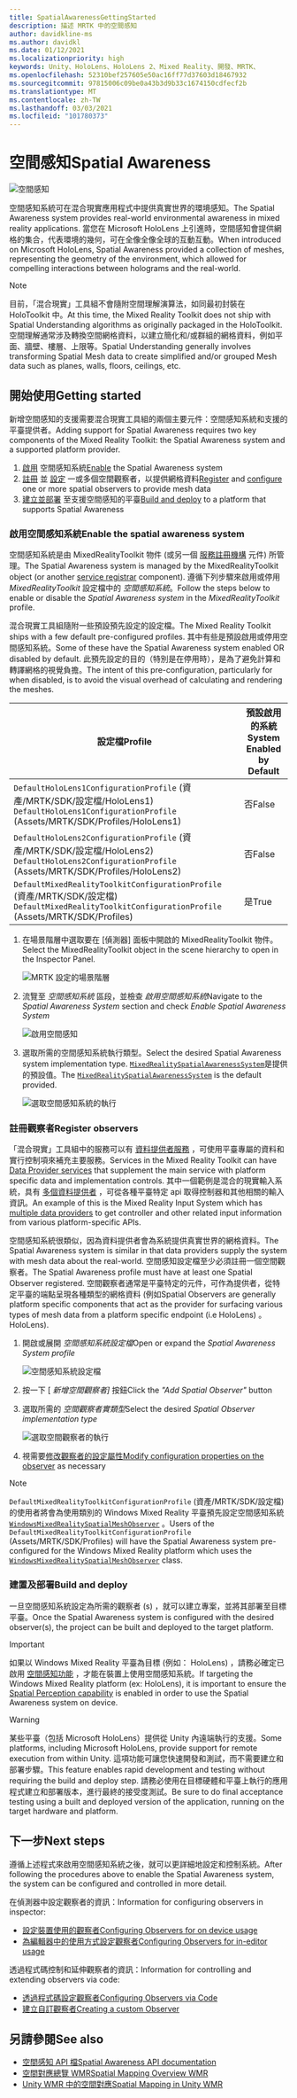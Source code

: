```yaml
---
title: SpatialAwarenessGettingStarted
description: 描述 MRTK 中的空間感知
author: davidkline-ms
ms.author: davidkl
ms.date: 01/12/2021
ms.localizationpriority: high
keywords: Unity、HoloLens、HoloLens 2、Mixed Reality、開發、MRTK、
ms.openlocfilehash: 52310bef257605e50ac16ff77d37603d18467932
ms.sourcegitcommit: 97815006c09be0a43b3d9b33c1674150cdfecf2b
ms.translationtype: MT
ms.contentlocale: zh-TW
ms.lasthandoff: 03/03/2021
ms.locfileid: "101780373"
---
```

# <a name="spatial-awareness"></a><span data-ttu-id="6cf98-104">空間感知</span><span class="sxs-lookup"><span data-stu-id="6cf98-104">Spatial Awareness</span></span>

![空間感知](../images/spatial-awareness/MRTK_SpatialAwareness_Main.png)

<span data-ttu-id="6cf98-106">空間感知系統可在混合現實應用程式中提供真實世界的環境感知。</span><span class="sxs-lookup"><span data-stu-id="6cf98-106">The Spatial Awareness system provides real-world environmental awareness in mixed reality applications.</span></span> <span data-ttu-id="6cf98-107">當您在 Microsoft HoloLens 上引進時，空間感知會提供網格的集合，代表環境的幾何，可在全像全像全球的互動互動。</span><span class="sxs-lookup"><span data-stu-id="6cf98-107">When introduced on Microsoft HoloLens, Spatial Awareness provided a collection of meshes, representing the geometry of the environment, which allowed for compelling interactions between holograms and the real-world.</span></span>

> [!NOTE]
> <span data-ttu-id="6cf98-108">目前，「混合現實」工具組不會隨附空間理解演算法，如同最初封裝在 HoloToolkit 中。</span><span class="sxs-lookup"><span data-stu-id="6cf98-108">At this time, the Mixed Reality Toolkit does not ship with Spatial Understanding algorithms as originally packaged in the HoloToolkit.</span></span> <span data-ttu-id="6cf98-109">空間理解通常涉及轉換空間網格資料，以建立簡化和/或群組的網格資料，例如平面、牆壁、樓層、上限等。</span><span class="sxs-lookup"><span data-stu-id="6cf98-109">Spatial Understanding generally involves transforming Spatial Mesh data to create simplified and/or grouped Mesh data such as planes, walls, floors, ceilings, etc.</span></span>

## <a name="getting-started"></a><span data-ttu-id="6cf98-110">開始使用</span><span class="sxs-lookup"><span data-stu-id="6cf98-110">Getting started</span></span>

<span data-ttu-id="6cf98-111">新增空間感知的支援需要混合現實工具組的兩個主要元件：空間感知系統和支援的平臺提供者。</span><span class="sxs-lookup"><span data-stu-id="6cf98-111">Adding support for Spatial Awareness requires two key components of the Mixed Reality Toolkit: the Spatial Awareness system and a supported platform provider.</span></span>

1. <span data-ttu-id="6cf98-112">[啟用](#enable-the-spatial-awareness-system) 空間感知系統</span><span class="sxs-lookup"><span data-stu-id="6cf98-112">[Enable](#enable-the-spatial-awareness-system) the Spatial Awareness system</span></span>
2. <span data-ttu-id="6cf98-113">[註冊](#register-observers) 並 [設定](ConfiguringSpatialAwarenessMeshObserver.md) 一或多個空間觀察者，以提供網格資料</span><span class="sxs-lookup"><span data-stu-id="6cf98-113">[Register](#register-observers) and [configure](ConfiguringSpatialAwarenessMeshObserver.md) one or more spatial observers to provide mesh data</span></span>
3. <span data-ttu-id="6cf98-114">[建立並部署](#build-and-deploy) 至支援空間感知的平臺</span><span class="sxs-lookup"><span data-stu-id="6cf98-114">[Build and deploy](#build-and-deploy) to a platform that supports Spatial Awareness</span></span>

### <a name="enable-the-spatial-awareness-system"></a><span data-ttu-id="6cf98-115">啟用空間感知系統</span><span class="sxs-lookup"><span data-stu-id="6cf98-115">Enable the spatial awareness system</span></span>

<span data-ttu-id="6cf98-116">空間感知系統是由 MixedRealityToolkit 物件 (或另一個 [服務註冊機構](xref:Microsoft.MixedReality.Toolkit.IMixedRealityServiceRegistrar) 元件) 所管理。</span><span class="sxs-lookup"><span data-stu-id="6cf98-116">The Spatial Awareness system is managed by the MixedRealityToolkit object (or another [service registrar](xref:Microsoft.MixedReality.Toolkit.IMixedRealityServiceRegistrar) component).</span></span> <span data-ttu-id="6cf98-117">遵循下列步驟來啟用或停用 *MixedRealityToolkit* 設定檔中的 *空間感知系統*。</span><span class="sxs-lookup"><span data-stu-id="6cf98-117">Follow the steps below to enable or disable the *Spatial Awareness system* in the *MixedRealityToolkit* profile.</span></span>

<span data-ttu-id="6cf98-118">混合現實工具組隨附一些預設預先設定的設定檔。</span><span class="sxs-lookup"><span data-stu-id="6cf98-118">The Mixed Reality Toolkit ships with a few default pre-configured profiles.</span></span> <span data-ttu-id="6cf98-119">其中有些是預設啟用或停用空間感知系統。</span><span class="sxs-lookup"><span data-stu-id="6cf98-119">Some of these have the Spatial Awareness system enabled OR disabled by default.</span></span> <span data-ttu-id="6cf98-120">此預先設定的目的（特別是在停用時），是為了避免計算和轉譯網格的視覺負擔。</span><span class="sxs-lookup"><span data-stu-id="6cf98-120">The intent of this pre-configuration, particularly for when disabled, is to avoid the visual overhead of calculating and rendering the meshes.</span></span>

| <span data-ttu-id="6cf98-121">設定檔</span><span class="sxs-lookup"><span data-stu-id="6cf98-121">Profile</span></span> | <span data-ttu-id="6cf98-122">預設啟用的系統</span><span class="sxs-lookup"><span data-stu-id="6cf98-122">System Enabled by Default</span></span> |
| --- | --- |
| <span data-ttu-id="6cf98-123">`DefaultHoloLens1ConfigurationProfile` (資產/MRTK/SDK/設定檔/HoloLens1) </span><span class="sxs-lookup"><span data-stu-id="6cf98-123">`DefaultHoloLens1ConfigurationProfile` (Assets/MRTK/SDK/Profiles/HoloLens1)</span></span> | <span data-ttu-id="6cf98-124">否</span><span class="sxs-lookup"><span data-stu-id="6cf98-124">False</span></span> |
| <span data-ttu-id="6cf98-125">`DefaultHoloLens2ConfigurationProfile` (資產/MRTK/SDK/設定檔/HoloLens2) </span><span class="sxs-lookup"><span data-stu-id="6cf98-125">`DefaultHoloLens2ConfigurationProfile` (Assets/MRTK/SDK/Profiles/HoloLens2)</span></span> | <span data-ttu-id="6cf98-126">否</span><span class="sxs-lookup"><span data-stu-id="6cf98-126">False</span></span> |
| <span data-ttu-id="6cf98-127">`DefaultMixedRealityToolkitConfigurationProfile` (資產/MRTK/SDK/設定檔) </span><span class="sxs-lookup"><span data-stu-id="6cf98-127">`DefaultMixedRealityToolkitConfigurationProfile` (Assets/MRTK/SDK/Profiles)</span></span> | <span data-ttu-id="6cf98-128">是</span><span class="sxs-lookup"><span data-stu-id="6cf98-128">True</span></span> |

1. <span data-ttu-id="6cf98-129">在場景階層中選取要在 [偵測器] 面板中開啟的 MixedRealityToolkit 物件。</span><span class="sxs-lookup"><span data-stu-id="6cf98-129">Select the MixedRealityToolkit object in the scene hierarchy to open in the Inspector Panel.</span></span>

    ![MRTK 設定的場景階層](../Images/MRTK_ConfiguredHierarchy.png)

1. <span data-ttu-id="6cf98-131">流覽至 *空間感知系統* 區段，並檢查 *啟用空間感知系統*</span><span class="sxs-lookup"><span data-stu-id="6cf98-131">Navigate to the *Spatial Awareness System* section and check *Enable Spatial Awareness System*</span></span>

    ![啟用空間感知](../images/spatial-awareness/MRTKConfig_SpatialAwareness.png)

1. <span data-ttu-id="6cf98-133">選取所需的空間感知系統執行類型。</span><span class="sxs-lookup"><span data-stu-id="6cf98-133">Select the desired Spatial Awareness system implementation type.</span></span> <span data-ttu-id="6cf98-134">[`MixedRealitySpatialAwarenessSystem`](xref:Microsoft.MixedReality.Toolkit.SpatialAwareness.MixedRealitySpatialAwarenessSystem)是提供的預設值。</span><span class="sxs-lookup"><span data-stu-id="6cf98-134">The [`MixedRealitySpatialAwarenessSystem`](xref:Microsoft.MixedReality.Toolkit.SpatialAwareness.MixedRealitySpatialAwarenessSystem) is the default provided.</span></span>

    ![選取空間感知系統的執行](../images/spatial-awareness/SpatialAwarenessSelectSystemType.png)

### <a name="register-observers"></a><span data-ttu-id="6cf98-136">註冊觀察者</span><span class="sxs-lookup"><span data-stu-id="6cf98-136">Register observers</span></span>

<span data-ttu-id="6cf98-137">「混合現實」工具組中的服務可以有 [資料提供者服務](../../architecture/SystemsExtensionsProviders.md) ，可使用平臺專屬的資料和實行控制項來補充主要服務。</span><span class="sxs-lookup"><span data-stu-id="6cf98-137">Services in the Mixed Reality Toolkit can have [Data Provider services](../../architecture/SystemsExtensionsProviders.md) that supplement the main service with platform specific data and implementation controls.</span></span> <span data-ttu-id="6cf98-138">其中一個範例是混合的現實輸入系統，具有 [多個資料提供者](../Input/InputProviders.md) ，可從各種平臺特定 api 取得控制器和其他相關的輸入資訊。</span><span class="sxs-lookup"><span data-stu-id="6cf98-138">An example of this is the Mixed Reality Input System which has [multiple data providers](../Input/InputProviders.md) to get controller and other related input information from various platform-specific APIs.</span></span>

<span data-ttu-id="6cf98-139">空間感知系統很類似，因為資料提供者會為系統提供真實世界的網格資料。</span><span class="sxs-lookup"><span data-stu-id="6cf98-139">The Spatial Awareness system is similar in that data providers supply the system with mesh data about the real-world.</span></span> <span data-ttu-id="6cf98-140">空間感知設定檔至少必須註冊一個空間觀察者。</span><span class="sxs-lookup"><span data-stu-id="6cf98-140">The Spatial Awareness profile must have at least one Spatial Observer registered.</span></span> <span data-ttu-id="6cf98-141">空間觀察者通常是平臺特定的元件，可作為提供者，從特定平臺的端點呈現各種類型的網格資料 (例如</span><span class="sxs-lookup"><span data-stu-id="6cf98-141">Spatial Observers are generally platform specific components that act as the provider for surfacing various types of mesh data from a platform specific endpoint (i.e</span></span> <span data-ttu-id="6cf98-142">HoloLens) 。</span><span class="sxs-lookup"><span data-stu-id="6cf98-142">HoloLens).</span></span>

1. <span data-ttu-id="6cf98-143">開啟或展開 *空間感知系統設定檔*</span><span class="sxs-lookup"><span data-stu-id="6cf98-143">Open or expand the *Spatial Awareness System profile*</span></span>

    ![空間感知系統設定檔](../images/spatial-awareness/SpatialAwarenessProfile.png)

1. <span data-ttu-id="6cf98-145">按一下 [ *新增空間觀察者]* 按鈕</span><span class="sxs-lookup"><span data-stu-id="6cf98-145">Click the *"Add Spatial Observer"* button</span></span>
1. <span data-ttu-id="6cf98-146">選取所需的 *空間觀察者實類型*</span><span class="sxs-lookup"><span data-stu-id="6cf98-146">Select the desired *Spatial Observer implementation type*</span></span>

    ![選取空間觀察者的執行](../images/spatial-awareness/SpatialAwarenessSelectObserver.png)

1. <span data-ttu-id="6cf98-148">視需要[修改觀察者的設定屬性](ConfiguringSpatialAwarenessMeshObserver.md)</span><span class="sxs-lookup"><span data-stu-id="6cf98-148">[Modify configuration properties on the observer](ConfiguringSpatialAwarenessMeshObserver.md) as necessary</span></span>

> [!NOTE]
> <span data-ttu-id="6cf98-149">`DefaultMixedRealityToolkitConfigurationProfile` (資產/MRTK/SDK/設定檔) 的使用者將會為使用類別的 Windows Mixed Reality 平臺預先設定空間感知系統 [`WindowsMixedRealitySpatialMeshObserver`](xref:Microsoft.MixedReality.Toolkit.WindowsMixedReality.SpatialAwareness.WindowsMixedRealitySpatialMeshObserver) 。</span><span class="sxs-lookup"><span data-stu-id="6cf98-149">Users of the `DefaultMixedRealityToolkitConfigurationProfile` (Assets/MRTK/SDK/Profiles) will have the Spatial Awareness system pre-configured for the Windows Mixed Reality platform which uses the [`WindowsMixedRealitySpatialMeshObserver`](xref:Microsoft.MixedReality.Toolkit.WindowsMixedReality.SpatialAwareness.WindowsMixedRealitySpatialMeshObserver) class.</span></span>

### <a name="build-and-deploy"></a><span data-ttu-id="6cf98-150">建置及部署</span><span class="sxs-lookup"><span data-stu-id="6cf98-150">Build and deploy</span></span>

<span data-ttu-id="6cf98-151">一旦空間感知系統設定為所需的觀察者 (s) ，就可以建立專案，並將其部署至目標平臺。</span><span class="sxs-lookup"><span data-stu-id="6cf98-151">Once the Spatial Awareness system is configured with the desired observer(s), the project can be built and deployed to the target platform.</span></span>

> [!IMPORTANT]
> <span data-ttu-id="6cf98-152">如果以 Windows Mixed Reality 平臺為目標 (例如： HoloLens) ，請務必確定已啟用 [空間感知功能](https://docs.microsoft.com/windows/mixed-reality/spatial-mapping-in-unity) ，才能在裝置上使用空間感知系統。</span><span class="sxs-lookup"><span data-stu-id="6cf98-152">If targeting the Windows Mixed Reality platform (ex: HoloLens), it is important to ensure the [Spatial Perception capability](https://docs.microsoft.com/windows/mixed-reality/spatial-mapping-in-unity) is enabled in order to use the Spatial Awareness system on device.</span></span>

> [!WARNING]
> <span data-ttu-id="6cf98-153">某些平臺（包括 Microsoft HoloLens）提供從 Unity 內遠端執行的支援。</span><span class="sxs-lookup"><span data-stu-id="6cf98-153">Some platforms, including Microsoft HoloLens, provide support for remote execution from within Unity.</span></span> <span data-ttu-id="6cf98-154">這項功能可讓您快速開發和測試，而不需要建立和部署步驟。</span><span class="sxs-lookup"><span data-stu-id="6cf98-154">This feature enables rapid development and testing without requiring the build and deploy step.</span></span> <span data-ttu-id="6cf98-155">請務必使用在目標硬體和平臺上執行的應用程式建立和部署版本，進行最終的接受度測試。</span><span class="sxs-lookup"><span data-stu-id="6cf98-155">Be sure to do final acceptance testing using a built and deployed version of the application, running on the target hardware and platform.</span></span>

## <a name="next-steps"></a><span data-ttu-id="6cf98-156">下一步</span><span class="sxs-lookup"><span data-stu-id="6cf98-156">Next steps</span></span>

<span data-ttu-id="6cf98-157">遵循上述程式來啟用空間感知系統之後，就可以更詳細地設定和控制系統。</span><span class="sxs-lookup"><span data-stu-id="6cf98-157">After following the procedures above to enable the Spatial Awareness system, the system can be configured and controlled in more detail.</span></span>

<span data-ttu-id="6cf98-158">在偵測器中設定觀察者的資訊：</span><span class="sxs-lookup"><span data-stu-id="6cf98-158">Information for configuring observers in inspector:</span></span>

- [<span data-ttu-id="6cf98-159">設定裝置使用的觀察者</span><span class="sxs-lookup"><span data-stu-id="6cf98-159">Configuring Observers for on device usage</span></span>](ConfiguringSpatialAwarenessMeshObserver.md)
- [<span data-ttu-id="6cf98-160">為編輯器中的使用方式設定觀察者</span><span class="sxs-lookup"><span data-stu-id="6cf98-160">Configuring Observers for in-editor usage</span></span>](SpatialObjectMeshObserver.md)

<span data-ttu-id="6cf98-161">透過程式碼控制和延伸觀察者的資訊：</span><span class="sxs-lookup"><span data-stu-id="6cf98-161">Information for controlling and extending observers via code:</span></span>

- [<span data-ttu-id="6cf98-162">透過程式碼設定觀察者</span><span class="sxs-lookup"><span data-stu-id="6cf98-162">Configuring Observers via Code</span></span>](UsageGuide.md)
- [<span data-ttu-id="6cf98-163">建立自訂觀察者</span><span class="sxs-lookup"><span data-stu-id="6cf98-163">Creating a custom Observer</span></span>](CreateDataProvider.md)

## <a name="see-also"></a><span data-ttu-id="6cf98-164">另請參閱</span><span class="sxs-lookup"><span data-stu-id="6cf98-164">See also</span></span>

- [<span data-ttu-id="6cf98-165">空間感知 API 檔</span><span class="sxs-lookup"><span data-stu-id="6cf98-165">Spatial Awareness API documentation</span></span>](xref:Microsoft.MixedReality.Toolkit.SpatialAwareness)
- [<span data-ttu-id="6cf98-166">空間對應總覽 WMR</span><span class="sxs-lookup"><span data-stu-id="6cf98-166">Spatial Mapping Overview WMR</span></span>](https://docs.microsoft.com/windows/mixed-reality/spatial-mapping)
- [<span data-ttu-id="6cf98-167">Unity WMR 中的空間對應</span><span class="sxs-lookup"><span data-stu-id="6cf98-167">Spatial Mapping in Unity WMR</span></span>](https://docs.microsoft.com/windows/mixed-reality/spatial-mapping-in-unity)
